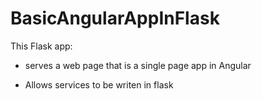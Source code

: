 # BasicAngularAppInFlask

This Flask app:

- serves a web page that is a single page app in Angular

- Allows services to be writen in flask
